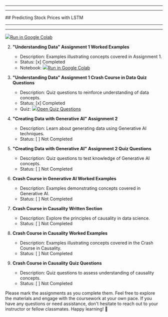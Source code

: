 <hr>
<hr>
## Predicting Stock Prices with LSTM
<hr>
<hr>
<a href="https://githubtocolab.com/ShreyaJaiswal1604/Coursework-Advances-in-Data-Sciences-and-Architecture/blob/main/Assignments/01-01292024-Understanding-Data/01-Stock-Price-Analysis-Worked-Examples/python-code/Understanding_Data_Market_Stock_Price_Prediction_Shreya_Jaiswal_002747677.ipynb">
<img src="https://www.tensorflow.org/images/colab_logo_32px.png" />Run in Google Colab</a>

2. **"Understanding Data" Assignment 1 Worked Examples**
   - Description: Examples illustrating concepts covered in Assignment 1.
   - Status: [x] Completed
   - Notebook: <a href="https://githubtocolab.com/ShreyaJaiswal1604/Coursework-Advances-in-Data-Sciences-and-Architecture/blob/main/Assignments/01-01292024-Understanding-Data/01-Stock-Price-Analysis-Worked-Examples/python-code/Understanding_Data_Worked_Example_Shreya_Jaiswal_002747677.ipynb">
    <img src="https://www.tensorflow.org/images/colab_logo_32px.png" />Run in Google Colab</a>

3. **"Understanding Data" Assignment 1 Crash Course in Data Quiz Questions**
   - Description: Quiz questions to reinforce understanding of data concepts.
   - Status: [x] Completed
   - Quiz: <a href="https://github.com/ShreyaJaiswal1604/Coursework-Advances-in-Data-Sciences-and-Architecture/blob/main/Assignments/01-01292024-Understanding-Data/01-Assignment-Quiz-Questions.pdf">
    <img src="https://www.tensorflow.org/images/colab_logo_32px.png" />Open Quiz Questions</a>

4. **"Creating Data with Generative AI" Assignment 2**
   - Description: Learn about generating data using Generative AI techniques.
   - Status: [ ] Not Completed

5. **"Creating Data with Generative AI" Assignment 2 Quiz Questions**
   - Description: Quiz questions to test knowledge of Generative AI concepts.
   - Status: [ ] Not Completed

6. **Crash Course in Generative AI Worked Examples**
   - Description: Examples demonstrating concepts covered in Generative AI.
   - Status: [ ] Not Completed

7. **Crash Course in Causality Written Section**
   - Description: Explore the principles of causality in data science.
   - Status: [ ] Not Completed

8. **Crash Course in Causality Worked Examples**
   - Description: Examples illustrating concepts covered in the Crash Course in Causality.
   - Status: [ ] Not Completed

9. **Crash Course in Causality Quiz Questions**
   - Description: Quiz questions to assess understanding of causality concepts.
   - Status: [ ] Not Completed

Please mark the assignments as you complete them. Feel free to explore the materials and engage with the coursework at your own pace. If you have any questions or need assistance, don't hesitate to reach out to your instructor or fellow classmates. Happy learning! 🚀
